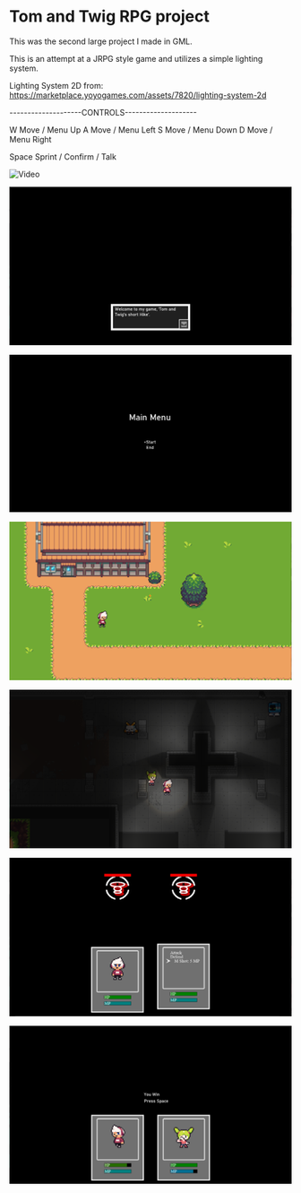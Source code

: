 # Tom and Twig RPG project

This was the second large project I made in GML.

This is an attempt at a JRPG style game and utilizes a simple lighting system.

Lighting System 2D from:
https://marketplace.yoyogames.com/assets/7820/lighting-system-2d

--------------------CONTROLS--------------------

W	Move / Menu Up
A	Move / Menu Left
S	Move / Menu Down
D	Move / Menu Right

Space	Sprint / Confirm / Talk

![Video](https://youtu.be/BPRGubAuqm4)

![TitleImage](https://github.com/etnishi/Portfolio/blob/main/TomAndTwig/2022-05-15%2017_08_25-Created%20with%20GameMaker%20Studio%202.png?raw=true)

![Title](https://github.com/etnishi/Portfolio/blob/main/TomAndTwig/2022-05-15%2017_08_41-Created%20with%20GameMaker%20Studio%202.png?raw=true)

![Overworld](https://github.com/etnishi/Portfolio/blob/main/TomAndTwig/2022-05-15%2017_08_59-Created%20with%20GameMaker%20Studio%202.png?raw=true)

![Dungeon](https://github.com/etnishi/Portfolio/blob/main/TomAndTwig/2022-05-15%2017_09_53-Created%20with%20GameMaker%20Studio%202.png?raw=true)

![Battle](https://github.com/etnishi/Portfolio/blob/main/TomAndTwig/2022-05-15%2017_10_21-Created%20with%20GameMaker%20Studio%202.png?raw=true)

![BattleWin](https://github.com/etnishi/Portfolio/blob/main/TomAndTwig/2022-05-15%2017_10_46-Created%20with%20GameMaker%20Studio%202.png?raw=true)
